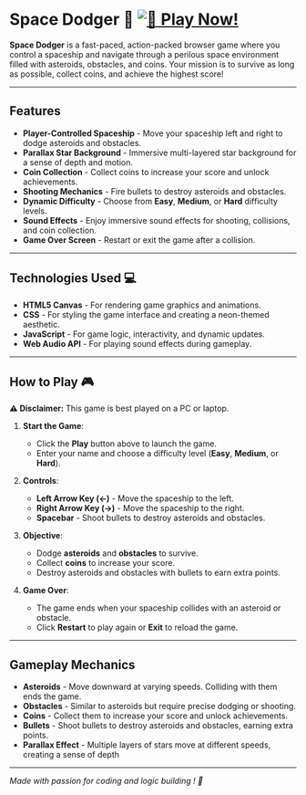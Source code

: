 # Space Dodger 🚀 [![🚀 Play Now!](https://img.shields.io/badge/🚀-Play%20Now!-0a84ff?style=for-the-badge&logo=gamepad&logoColor=white)](https://nikashlamsal.github.io/Space-Dodger/)

**Space Dodger** is a fast-paced, action-packed browser game where you control a spaceship and navigate through a perilous space environment filled with asteroids, obstacles, and coins. Your mission is to survive as long as possible, collect coins, and achieve the highest score!

---

## Features 

- **Player-Controlled Spaceship** - Move your spaceship left and right to dodge asteroids and obstacles.
- **Parallax Star Background** - Immersive multi-layered star background for a sense of depth and motion.
- **Coin Collection** - Collect coins to increase your score and unlock achievements.
- **Shooting Mechanics** - Fire bullets to destroy asteroids and obstacles.
- **Dynamic Difficulty** - Choose from **Easy**, **Medium**, or **Hard** difficulty levels.
- **Sound Effects** - Enjoy immersive sound effects for shooting, collisions, and coin collection.
- **Game Over Screen** - Restart or exit the game after a collision.

---

## Technologies Used 💻

- **HTML5 Canvas** - For rendering game graphics and animations.
- **CSS** - For styling the game interface and creating a neon-themed aesthetic.
- **JavaScript** - For game logic, interactivity, and dynamic updates.
- **Web Audio API** - For playing sound effects during gameplay.

---

## How to Play 🎮

**⚠ Disclaimer:** This game is best played on a PC or laptop.

1. **Start the Game**:
   - Click the **Play** button above to launch the game.
   - Enter your name and choose a difficulty level (**Easy**, **Medium**, or **Hard**).

2. **Controls**:
   - **Left Arrow Key (←)** - Move the spaceship to the left.
   - **Right Arrow Key (→)** - Move the spaceship to the right.
   - **Spacebar** - Shoot bullets to destroy asteroids and obstacles.

3. **Objective**:
   - Dodge **asteroids** and **obstacles** to survive.
   - Collect **coins** to increase your score.
   - Destroy asteroids and obstacles with bullets to earn extra points.

4. **Game Over**:
   - The game ends when your spaceship collides with an asteroid or obstacle.
   - Click **Restart** to play again or **Exit** to reload the game.

---

## Gameplay Mechanics

- **Asteroids** - Move downward at varying speeds. Colliding with them ends the game.
- **Obstacles** - Similar to asteroids but require precise dodging or shooting.
- **Coins** - Collect them to increase your score and unlock achievements.
- **Bullets** - Shoot bullets to destroy asteroids and obstacles, earning extra points.
- **Parallax Effect** - Multiple layers of stars move at different speeds, creating a sense of depth

---

 *Made with passion for coding  and logic building ! 🚀*
